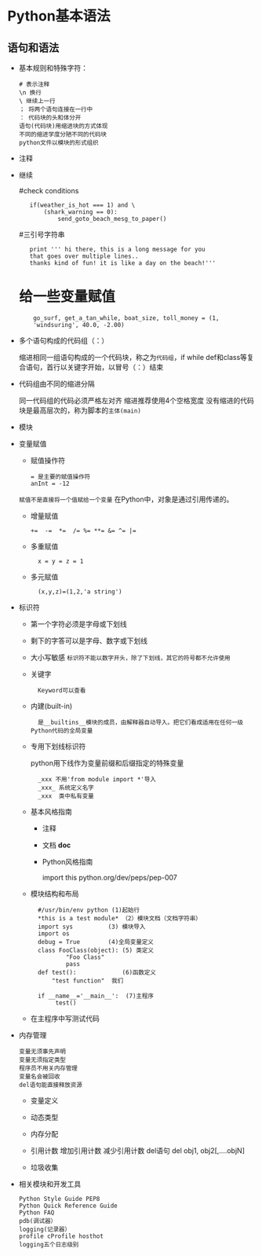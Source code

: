 # Python基本语法

## 语句和语法

  + 基本规则和特殊字符：

        # 表示注释
        \n 换行
        \ 继续上一行
        ； 将两个语句连接在一行中
        ： 代码块的头和体分开
        语句(代码块)用缩进块的方式体现
        不同的缩进学度分陋不同的代码块
        python文件以模块的形式组织

   + 注释

   + 继续

        #check conditions

            if(weather_is_hot === 1) and \
                (shark_warning == 0):
                    send_goto_beach_mesg_to_paper()

        #三引号字符串

            print ''' hi there, this is a long message for you
            that goes over multiple lines..
            thanks kind of fun! it is like a day on the beach!'''

        # 给一些变量赋值

             go_surf, get_a_tan_while, boat_size, toll_money = (1,
             'windsuring', 40.0, -2.00)

   + 多个语句构成的代码组（：）

        缩进相同一组语句构成的一个代码块，称之为`代码组`，if while def和class等复合语句，首行以关键字开始，以冒号（：）结束


   + 代码组由不同的缩进分隔

        同一代码组的代码必须严格左对齐
        缩进推荐使用4个空格宽度
        没有缩进的代码块是最高层次的，称为脚本的`主体(main)`

   + 模块


   + 变量赋值

        - 赋值操作符

              = 是主要的赋值操作符
              anInt = -12
        `赋值不是直接将一个值赋给一个变量` 在Python中，对象是通过引用传递的。

        - 增量赋值

              +=  -=  *=  /= %= **= &= ^= |=

        - 多重赋值

                x = y = z = 1

        - 多元赋值

                (x,y,z)=(1,2,'a string')
   + 标识符

        - 第一个字符必须是字母或下划线
        - 剩下的字答可以是字母、数字或下划线
        - 大小写敏感
        `标识符不能以数字开头，除了下划线，其它的符号都不允许使用`

        - 关键字

                Keyword可以查看

        - 内建(built-in)

                是__builtins__模块的成员，由解释器自动导入。把它们看成适用在任何一级Python代码的全局变量

        - 专用下划线标识符

            python用下线作为变量前缀和后缀指定的特殊变量

                _xxx 不用'from module import *'导入
                _xxx_ 系统定义名字
                _xxx  类中私有变量

        - 基本风格指南

            + 注释
            + 文档
                __doc__
            + Python风格指南

                import this
                python.org/dev/peps/pep-007

        - 模块结构和布局

                #/usr/bin/env python (1)起始行
                *this is a test module* （2）模块文档（文档字符串）
                import sys          (3) 模块导入
                import os
                debug = True        (4)全局变量定义
                class FooClass(object): (5) 类定义
                        "Foo Class"
                        pass
                def test():             (6)函数定义
                    "test function"  我们

                if __name__='__main__':  (7)主程序
                     test()


        - 在主程序中写测试代码

  - 内存管理

        变量无须事先声明
        变量无须指定类型
        程序员不用关内存管理
        变量名会被回收
        del语句能直接释放资源

       + 变量定义
       + 动态类型
       + 内存分配
       + 引用计数
            增加引用计数
            减少引用计数
            del语句
            del obj1, obj2[,....objN]

       + 垃圾收集
  - 相关模块和开发工具

        Python Style Guide PEP8
        Python Quick Reference Guide
        Python FAQ
        pdb(调试器）
        logging(记录器）
        profile cProfile hosthot
        logging五个日志级别




